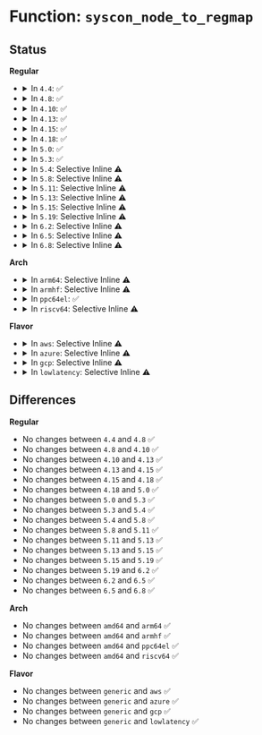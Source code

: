# Function: <code>syscon_node_to_regmap</code>

## Status
<b>Regular</b>
<ul>
<li>
<details>
<summary>In <code>4.4</code>: ✅</summary>

```c
struct regmap *syscon_node_to_regmap(struct device_node *np);
```

**Collision:** Unique Global

**Inline:** No

**Transformation:** False

**Instances:**

```
In drivers/mfd/syscon.c (ffffffff815960e0)
Location: drivers/mfd/syscon.c:95
Inline: False
Direct callers:
  - drivers/mfd/syscon.c:syscon_regmap_lookup_by_phandle
```
**Symbols:**

```
ffffffff815960e0-ffffffff8159615b: syscon_node_to_regmap (STB_GLOBAL)
```
</details>
</li>
<li>
<details>
<summary>In <code>4.8</code>: ✅</summary>

```c
struct regmap *syscon_node_to_regmap(struct device_node *np);
```

**Collision:** Unique Global

**Inline:** No

**Transformation:** False

**Instances:**

```
In drivers/mfd/syscon.c (ffffffff815eaeb0)
Location: drivers/mfd/syscon.c:115
Inline: False
Direct callers:
  - drivers/mfd/syscon.c:syscon_regmap_lookup_by_phandle
```
**Symbols:**

```
ffffffff815eaeb0-ffffffff815eaf2b: syscon_node_to_regmap (STB_GLOBAL)
```
</details>
</li>
<li>
<details>
<summary>In <code>4.10</code>: ✅</summary>

```c
struct regmap *syscon_node_to_regmap(struct device_node *np);
```

**Collision:** Unique Global

**Inline:** No

**Transformation:** False

**Instances:**

```
In drivers/mfd/syscon.c (ffffffff81617cc0)
Location: drivers/mfd/syscon.c:117
Inline: False
Direct callers:
  - drivers/mfd/syscon.c:syscon_regmap_lookup_by_phandle
```
**Symbols:**

```
ffffffff81617cc0-ffffffff81617d3b: syscon_node_to_regmap (STB_GLOBAL)
```
</details>
</li>
<li>
<details>
<summary>In <code>4.13</code>: ✅</summary>

```c
struct regmap *syscon_node_to_regmap(struct device_node *np);
```

**Collision:** Unique Global

**Inline:** No

**Transformation:** False

**Instances:**

```
In drivers/mfd/syscon.c (ffffffff8162bbb0)
Location: drivers/mfd/syscon.c:117
Inline: False
```
**Symbols:**

```
ffffffff8162bbb0-ffffffff8162bc2f: syscon_node_to_regmap (STB_GLOBAL)
```
</details>
</li>
<li>
<details>
<summary>In <code>4.15</code>: ✅</summary>

```c
struct regmap *syscon_node_to_regmap(struct device_node *np);
```

**Collision:** Unique Global

**Inline:** No

**Transformation:** False

**Instances:**

```
In drivers/mfd/syscon.c (ffffffff81694510)
Location: drivers/mfd/syscon.c:117
Inline: False
```
**Symbols:**

```
ffffffff81694510-ffffffff8169458f: syscon_node_to_regmap (STB_GLOBAL)
```
</details>
</li>
<li>
<details>
<summary>In <code>4.18</code>: ✅</summary>

```c
struct regmap *syscon_node_to_regmap(struct device_node *np);
```

**Collision:** Unique Global

**Inline:** No

**Transformation:** False

**Instances:**

```
In drivers/mfd/syscon.c (ffffffff816d07d0)
Location: drivers/mfd/syscon.c:138
Inline: False
Direct callers:
  - drivers/mfd/syscon.c:syscon_regmap_lookup_by_phandle
```
**Symbols:**

```
ffffffff816d07d0-ffffffff816d084f: syscon_node_to_regmap (STB_GLOBAL)
```
</details>
</li>
<li>
<details>
<summary>In <code>5.0</code>: ✅</summary>

```c
struct regmap *syscon_node_to_regmap(struct device_node *np);
```

**Collision:** Unique Global

**Inline:** No

**Transformation:** False

**Instances:**

```
In drivers/mfd/syscon.c (ffffffff816f1e00)
Location: drivers/mfd/syscon.c:138
Inline: False
Direct callers:
  - drivers/mfd/syscon.c:syscon_regmap_lookup_by_phandle
```
**Symbols:**

```
ffffffff816f1e00-ffffffff816f1e7f: syscon_node_to_regmap (STB_GLOBAL)
```
</details>
</li>
<li>
<details>
<summary>In <code>5.3</code>: ✅</summary>

```c
struct regmap *syscon_node_to_regmap(struct device_node *np);
```

**Collision:** Unique Global

**Inline:** No

**Transformation:** False

**Instances:**

```
In drivers/mfd/syscon.c (ffffffff8172b3b0)
Location: drivers/mfd/syscon.c:153
Inline: False
Direct callers:
  - drivers/mfd/syscon.c:syscon_regmap_lookup_by_phandle
```
**Symbols:**

```
ffffffff8172b3b0-ffffffff8172b42b: syscon_node_to_regmap (STB_GLOBAL)
```
</details>
</li>
<li>
<details>
<summary>In <code>5.4</code>: Selective Inline ⚠️</summary>

```c
struct regmap *syscon_node_to_regmap(struct device_node *np);
```

**Collision:** Unique Global

**Inline:** Selective

**Transformation:** False

**Instances:**

```
In drivers/mfd/syscon.c (ffffffff8174f420)
Location: drivers/mfd/syscon.c:182
Inline: True
```
**Symbols:**

```
ffffffff8174f420-ffffffff8174f432: syscon_node_to_regmap (STB_GLOBAL)
```
</details>
</li>
<li>
<details>
<summary>In <code>5.8</code>: Selective Inline ⚠️</summary>

```c
struct regmap *syscon_node_to_regmap(struct device_node *np);
```

**Collision:** Unique Global

**Inline:** Selective

**Transformation:** False

**Instances:**

```
In drivers/mfd/syscon.c (ffffffff8180db30)
Location: drivers/mfd/syscon.c:181
Inline: True
```
**Symbols:**

```
ffffffff8180db30-ffffffff8180db42: syscon_node_to_regmap (STB_GLOBAL)
```
</details>
</li>
<li>
<details>
<summary>In <code>5.11</code>: Selective Inline ⚠️</summary>

```c
struct regmap *syscon_node_to_regmap(struct device_node *np);
```

**Collision:** Unique Global

**Inline:** Selective

**Transformation:** False

**Instances:**

```
In drivers/mfd/syscon.c (ffffffff8181c840)
Location: drivers/mfd/syscon.c:183
Inline: True
```
**Symbols:**

```
ffffffff8181c840-ffffffff8181c852: syscon_node_to_regmap (STB_GLOBAL)
```
</details>
</li>
<li>
<details>
<summary>In <code>5.13</code>: Selective Inline ⚠️</summary>

```c
struct regmap *syscon_node_to_regmap(struct device_node *np);
```

**Collision:** Unique Global

**Inline:** Selective

**Transformation:** False

**Instances:**

```
In drivers/mfd/syscon.c (ffffffff817ffc10)
Location: drivers/mfd/syscon.c:183
Inline: True
```
**Symbols:**

```
ffffffff817ffc10-ffffffff817ffc22: syscon_node_to_regmap (STB_GLOBAL)
```
</details>
</li>
<li>
<details>
<summary>In <code>5.15</code>: Selective Inline ⚠️</summary>

```c
struct regmap *syscon_node_to_regmap(struct device_node *np);
```

**Collision:** Unique Global

**Inline:** Selective

**Transformation:** False

**Instances:**

```
In drivers/mfd/syscon.c (ffffffff8188a010)
Location: drivers/mfd/syscon.c:183
Inline: True
```
**Symbols:**

```
ffffffff8188a010-ffffffff8188a022: syscon_node_to_regmap (STB_GLOBAL)
```
</details>
</li>
<li>
<details>
<summary>In <code>5.19</code>: Selective Inline ⚠️</summary>

```c
struct regmap *syscon_node_to_regmap(struct device_node *np);
```

**Collision:** Unique Global

**Inline:** Selective

**Transformation:** False

**Instances:**

```
In drivers/mfd/syscon.c (ffffffff819d32d0)
Location: drivers/mfd/syscon.c:183
Inline: True
```
**Symbols:**

```
ffffffff819d32d0-ffffffff819d32e6: syscon_node_to_regmap (STB_GLOBAL)
```
</details>
</li>
<li>
<details>
<summary>In <code>6.2</code>: Selective Inline ⚠️</summary>

```c
struct regmap *syscon_node_to_regmap(struct device_node *np);
```

**Collision:** Unique Global

**Inline:** Selective

**Transformation:** False

**Instances:**

```
In drivers/mfd/syscon.c (ffffffff81b4d700)
Location: drivers/mfd/syscon.c:182
Inline: True
```
**Symbols:**

```
ffffffff81b4d700-ffffffff81b4d716: syscon_node_to_regmap (STB_GLOBAL)
```
</details>
</li>
<li>
<details>
<summary>In <code>6.5</code>: Selective Inline ⚠️</summary>

```c
struct regmap *syscon_node_to_regmap(struct device_node *np);
```

**Collision:** Unique Global

**Inline:** Selective

**Transformation:** False

**Instances:**

```
In drivers/mfd/syscon.c (ffffffff81ba0b70)
Location: drivers/mfd/syscon.c:197
Inline: True
```
**Symbols:**

```
ffffffff81ba0b70-ffffffff81ba0b86: syscon_node_to_regmap (STB_GLOBAL)
```
</details>
</li>
<li>
<details>
<summary>In <code>6.8</code>: Selective Inline ⚠️</summary>

```c
struct regmap *syscon_node_to_regmap(struct device_node *np);
```

**Collision:** Unique Global

**Inline:** Selective

**Transformation:** False

**Instances:**

```
In drivers/mfd/syscon.c (ffffffff81bf4cd0)
Location: drivers/mfd/syscon.c:201
Inline: True
```
**Symbols:**

```
ffffffff81bf4cd0-ffffffff81bf4ce6: syscon_node_to_regmap (STB_GLOBAL)
```
</details>
</li>
</ul>
<b>Arch</b>
<ul>
<li>
<details>
<summary>In <code>arm64</code>: Selective Inline ⚠️</summary>

```c
struct regmap *syscon_node_to_regmap(struct device_node *np);
```

**Collision:** Unique Global

**Inline:** Selective

**Transformation:** False

**Instances:**

```
In drivers/mfd/syscon.c (ffff80001094ec10)
Location: drivers/mfd/syscon.c:182
Inline: True
Direct callers:
  - drivers/pinctrl/pinctrl-rockchip.c:rockchip_pinctrl_probe
  - drivers/pinctrl/pinctrl-rockchip.c:rockchip_pinctrl_probe
  - drivers/pinctrl/berlin/berlin.c:berlin_pinctrl_probe
  - drivers/pinctrl/mvebu/pinctrl-mvebu.c:mvebu_pinctrl_simple_regmap_probe
  - drivers/pinctrl/mvebu/pinctrl-armada-37xx.c:armada_37xx_pinctrl_probe
  - drivers/pinctrl/mediatek/pinctrl-mtk-common.c:mtk_pctrl_init
  - drivers/pinctrl/mediatek/pinctrl-mtk-common.c:mtk_pctrl_init
  - drivers/gpio/gpio-mvebu.c:mvebu_gpio_probe
  - drivers/clk/mediatek/clk-mtk.c:mtk_clk_register_gates_with_dev
  - drivers/clk/mediatek/clk-cpumux.c:mtk_clk_register_cpumuxes
  - drivers/clk/mediatek/reset.c:mtk_register_reset_controller_common
  - drivers/clk/mediatek/clk-mux.c:mtk_clk_register_muxes
  - drivers/clk/meson/meson-aoclk.c:meson_aoclkc_probe
  - drivers/clk/meson/meson-eeclk.c:meson_eeclkc_probe
  - drivers/clk/mvebu/armada-37xx-xtal.c:armada_3700_xtal_clock_probe
  - drivers/clk/mvebu/ap806-system-controller.c:ap806_syscon_common_probe
  - drivers/clk/mvebu/cp110-system-controller.c:cp110_syscon_common_probe
  - drivers/soc/amlogic/meson-gx-socinfo.c:meson_gx_socinfo_init
  - drivers/soc/amlogic/meson-gx-pwrc-vpu.c:meson_gx_pwrc_vpu_probe
  - drivers/soc/amlogic/meson-mx-socinfo.c:meson_mx_socinfo_init
  - drivers/soc/amlogic/meson-ee-pwrc.c:meson_ee_pwrc_probe
  - drivers/soc/rockchip/grf.c:rockchip_grf_init
  - drivers/soc/rockchip/pm_domains.c:rockchip_pm_domain_probe
  - drivers/soc/rockchip/pm_domains.c:rockchip_pm_add_one_domain
  - drivers/reset/reset-berlin.c:berlin2_reset_probe
  - drivers/reset/reset-imx7.c:imx7_reset_probe
  - drivers/mfd/syscon.c:syscon_regmap_lookup_by_phandle
  - drivers/mfd/syscon.c:syscon_regmap_lookup_by_compatible
  - drivers/thermal/armada_thermal.c:armada_thermal_probe
  - drivers/thermal/armada_thermal.c:armada_thermal_probe
  - drivers/leds/leds-syscon.c:syscon_led_probe
```
**Symbols:**

```
ffff80001094ec10-ffff80001094ec64: syscon_node_to_regmap (STB_GLOBAL)
```
</details>
</li>
<li>
<details>
<summary>In <code>armhf</code>: Selective Inline ⚠️</summary>

```c
struct regmap *syscon_node_to_regmap(struct device_node *np);
```

**Collision:** Unique Global

**Inline:** Selective

**Transformation:** False

**Instances:**

```
In drivers/mfd/syscon.c (c0a38b18)
Location: drivers/mfd/syscon.c:182
Inline: True
Direct callers:
  - arch/arm/mach-omap2/control.c:omap_control_init
  - arch/arm/mach-rockchip/pm.c:rk3288_suspend_init
  - drivers/phy/ti/phy-gmii-sel.c:phy_gmii_sel_probe
  - drivers/pinctrl/pinctrl-rockchip.c:rockchip_pinctrl_probe
  - drivers/pinctrl/pinctrl-rockchip.c:rockchip_pinctrl_probe
  - drivers/pinctrl/aspeed/pinctrl-aspeed.c:aspeed_pinctrl_probe
  - drivers/pinctrl/berlin/berlin.c:berlin_pinctrl_probe
  - drivers/pinctrl/mvebu/pinctrl-mvebu.c:mvebu_pinctrl_simple_regmap_probe
  - drivers/pinctrl/uniphier/pinctrl-uniphier-core.c:uniphier_pinctrl_probe
  - drivers/pinctrl/mediatek/pinctrl-mtk-common.c:mtk_pctrl_init
  - drivers/pinctrl/mediatek/pinctrl-mtk-common.c:mtk_pctrl_init
  - drivers/gpio/gpio-mvebu.c:mvebu_gpio_probe
  - drivers/clk/clk-aspeed.c:aspeed_cc_g5_of_clk_init_driver
  - drivers/clk/clk-aspeed.c:aspeed_clk_probe
  - drivers/clk/clk-ast2600.c:aspeed_cc_g6_of_clk_init_driver
  - drivers/clk/clk-ast2600.c:aspeed_g6_clk_probe
  - drivers/clk/mediatek/clk-mtk.c:mtk_clk_register_gates_with_dev
  - drivers/clk/mediatek/clk-cpumux.c:mtk_clk_register_cpumuxes
  - drivers/clk/mediatek/reset.c:mtk_register_reset_controller_common
  - drivers/clk/mediatek/clk-mux.c:mtk_clk_register_muxes
  - drivers/clk/meson/meson8b.c:meson8b_clkc_init_common
  - drivers/clk/uniphier/clk-uniphier-core.c:uniphier_clk_probe
  - drivers/clk/versatile/clk-icst.c:of_syscon_icst_setup
  - drivers/soc/amlogic/meson-gx-socinfo.c:meson_gx_socinfo_init
  - drivers/soc/amlogic/meson-gx-pwrc-vpu.c:meson_gx_pwrc_vpu_probe
  - drivers/soc/amlogic/meson-mx-socinfo.c:meson_mx_socinfo_init
  - drivers/soc/amlogic/meson-ee-pwrc.c:meson_ee_pwrc_probe
  - drivers/soc/rockchip/grf.c:rockchip_grf_init
  - drivers/soc/rockchip/pm_domains.c:rockchip_pm_domain_probe
  - drivers/soc/rockchip/pm_domains.c:rockchip_pm_add_one_domain
  - drivers/soc/samsung/exynos-pmu.c:exynos_get_pmu_regmap
  - drivers/reset/reset-berlin.c:berlin2_reset_probe
  - drivers/reset/reset-imx7.c:imx7_reset_probe
  - drivers/mfd/syscon.c:syscon_regmap_lookup_by_phandle
  - drivers/mfd/syscon.c:syscon_regmap_lookup_by_compatible
  - drivers/power/reset/arm-versatile-reboot.c:versatile_reboot_probe
  - drivers/thermal/armada_thermal.c:armada_thermal_probe
  - drivers/thermal/armada_thermal.c:armada_thermal_probe
  - drivers/leds/leds-syscon.c:syscon_led_probe
```
**Symbols:**

```
c0a38b18-c0a38b5c: syscon_node_to_regmap (STB_GLOBAL)
```
</details>
</li>
<li>
<details>
<summary>In <code>ppc64el</code>: ✅</summary>

```c
struct regmap *syscon_node_to_regmap(struct device_node *np);
```

**Collision:** Unique Global

**Inline:** No

**Transformation:** False

**Instances:**

```
In drivers/mfd/syscon.c (c0000000009fb510)
Location: drivers/mfd/syscon.c:182
Inline: False
Direct callers:
  - drivers/mfd/syscon.c:syscon_regmap_lookup_by_phandle
  - drivers/mfd/syscon.c:syscon_regmap_lookup_by_compatible
  - drivers/leds/leds-syscon.c:syscon_led_probe
```
**Symbols:**

```
c0000000009fb510-c0000000009fb588: syscon_node_to_regmap (STB_GLOBAL)
```
</details>
</li>
<li>
<details>
<summary>In <code>riscv64</code>: Selective Inline ⚠️</summary>

```c
struct regmap *syscon_node_to_regmap(struct device_node *np);
```

**Collision:** Unique Global

**Inline:** Selective

**Transformation:** False

**Instances:**

```
In drivers/mfd/syscon.c (ffffffe0005bf8de)
Location: drivers/mfd/syscon.c:182
Inline: True
Direct callers:
  - drivers/mfd/syscon.c:syscon_regmap_lookup_by_phandle
  - drivers/mfd/syscon.c:syscon_regmap_lookup_by_compatible
  - drivers/leds/leds-syscon.c:syscon_led_probe
```
**Symbols:**

```
ffffffe0005bf8de-ffffffe0005bf92a: syscon_node_to_regmap (STB_GLOBAL)
```
</details>
</li>
</ul>
<b>Flavor</b>
<ul>
<li>
<details>
<summary>In <code>aws</code>: Selective Inline ⚠️</summary>

```c
struct regmap *syscon_node_to_regmap(struct device_node *np);
```

**Collision:** Unique Global

**Inline:** Selective

**Transformation:** False

**Instances:**

```
In drivers/mfd/syscon.c (ffffffff81704390)
Location: drivers/mfd/syscon.c:182
Inline: True
```
**Symbols:**

```
ffffffff81704390-ffffffff817043a2: syscon_node_to_regmap (STB_GLOBAL)
```
</details>
</li>
<li>
<details>
<summary>In <code>azure</code>: Selective Inline ⚠️</summary>

```c
struct regmap *syscon_node_to_regmap(struct device_node *np);
```

**Collision:** Unique Global

**Inline:** Selective

**Transformation:** False

**Instances:**

```
In drivers/mfd/syscon.c (ffffffff816d7e10)
Location: drivers/mfd/syscon.c:182
Inline: True
```
**Symbols:**

```
ffffffff816d7e10-ffffffff816d7e22: syscon_node_to_regmap (STB_GLOBAL)
```
</details>
</li>
<li>
<details>
<summary>In <code>gcp</code>: Selective Inline ⚠️</summary>

```c
struct regmap *syscon_node_to_regmap(struct device_node *np);
```

**Collision:** Unique Global

**Inline:** Selective

**Transformation:** False

**Instances:**

```
In drivers/mfd/syscon.c (ffffffff817428e0)
Location: drivers/mfd/syscon.c:182
Inline: True
```
**Symbols:**

```
ffffffff817428e0-ffffffff817428f2: syscon_node_to_regmap (STB_GLOBAL)
```
</details>
</li>
<li>
<details>
<summary>In <code>lowlatency</code>: Selective Inline ⚠️</summary>

```c
struct regmap *syscon_node_to_regmap(struct device_node *np);
```

**Collision:** Unique Global

**Inline:** Selective

**Transformation:** False

**Instances:**

```
In drivers/mfd/syscon.c (ffffffff8175dd20)
Location: drivers/mfd/syscon.c:182
Inline: True
```
**Symbols:**

```
ffffffff8175dd20-ffffffff8175dd32: syscon_node_to_regmap (STB_GLOBAL)
```
</details>
</li>
</ul>

## Differences
<b>Regular</b>
<ul>
<li>
No changes between <code>4.4</code> and <code>4.8</code> ✅
</li>
<li>
No changes between <code>4.8</code> and <code>4.10</code> ✅
</li>
<li>
No changes between <code>4.10</code> and <code>4.13</code> ✅
</li>
<li>
No changes between <code>4.13</code> and <code>4.15</code> ✅
</li>
<li>
No changes between <code>4.15</code> and <code>4.18</code> ✅
</li>
<li>
No changes between <code>4.18</code> and <code>5.0</code> ✅
</li>
<li>
No changes between <code>5.0</code> and <code>5.3</code> ✅
</li>
<li>
No changes between <code>5.3</code> and <code>5.4</code> ✅
</li>
<li>
No changes between <code>5.4</code> and <code>5.8</code> ✅
</li>
<li>
No changes between <code>5.8</code> and <code>5.11</code> ✅
</li>
<li>
No changes between <code>5.11</code> and <code>5.13</code> ✅
</li>
<li>
No changes between <code>5.13</code> and <code>5.15</code> ✅
</li>
<li>
No changes between <code>5.15</code> and <code>5.19</code> ✅
</li>
<li>
No changes between <code>5.19</code> and <code>6.2</code> ✅
</li>
<li>
No changes between <code>6.2</code> and <code>6.5</code> ✅
</li>
<li>
No changes between <code>6.5</code> and <code>6.8</code> ✅
</li>
</ul>
<b>Arch</b>
<ul>
<li>
No changes between <code>amd64</code> and <code>arm64</code> ✅
</li>
<li>
No changes between <code>amd64</code> and <code>armhf</code> ✅
</li>
<li>
No changes between <code>amd64</code> and <code>ppc64el</code> ✅
</li>
<li>
No changes between <code>amd64</code> and <code>riscv64</code> ✅
</li>
</ul>
<b>Flavor</b>
<ul>
<li>
No changes between <code>generic</code> and <code>aws</code> ✅
</li>
<li>
No changes between <code>generic</code> and <code>azure</code> ✅
</li>
<li>
No changes between <code>generic</code> and <code>gcp</code> ✅
</li>
<li>
No changes between <code>generic</code> and <code>lowlatency</code> ✅
</li>
</ul>
